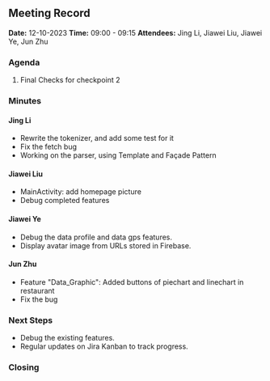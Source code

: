 ## Meeting Record

**Date:** 12-10-2023
**Time:** 09:00 - 09:15
**Attendees:** Jing Li, Jiawei Liu, Jiawei Ye, Jun Zhu

### Agenda

1. Final Checks for checkpoint 2

### Minutes

#### Jing Li

- Rewrite the tokenizer, and add some test for it
- Fix the fetch bug
- Working on the parser, using Template and Façade Pattern

#### Jiawei Liu

- MainActivity: add homepage picture
- Debug completed features

#### Jiawei Ye

- Debug the data profile and data gps features.
- Display avatar image from URLs stored in Firebase.

#### Jun Zhu

- Feature "Data_Graphic": Added buttons of piechart and linechart in restaurant
- Fix the bug

### Next Steps

- Debug the existing features.
- Regular updates on Jira Kanban to track progress.

### Closing
